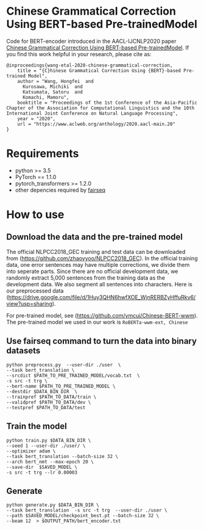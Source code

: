 # Chinese Grammatical Correction Using BERT-based Pre-trainedModel
Code for BERT-encoder introduced in the AACL-IJCNLP2020 paper [Chinese Grammatical Correction Using BERT-based Pre-trainedModel](https://www.aclweb.org/anthology/2020.aacl-main.20/).
If you find this work helpful in your research, please cite as:
```
@inproceedings{wang-etal-2020-chinese-grammatical-correction,
    title = "{C}hinese Grammatical Correction Using {BERT}-based Pre-trained Model",
    author = "Wang, Hongfei  and
      Kurosawa, Michiki  and
      Katsumata, Satoru  and
      Komachi, Mamoru",
    booktitle = "Proceedings of the 1st Conference of the Asia-Pacific Chapter of the Association for Computational Linguistics and the 10th International Joint Conference on Natural Language Processing",
    year = "2020",
    url = "https://www.aclweb.org/anthology/2020.aacl-main.20"
}
```
# Requirements
- python >= 3.5
- PyTorch == 1.1.0
- pytorch_transformers >= 1.2.0
- other depencies required by [fairseq](https://github.com/pytorch/fairseq)
# How to use
## Download the data and the pre-trained model
The official NLPCC2018_GEC training and test data can be downloaded from (https://github.com/zhaoyyoo/NLPCC2018_GEC). In the official training data, one error sentences may have multiple corrections, we divide them into seperate parts. Since there are no official development data, we randomly extract 5,000 sentences from the training data as the development data. We also segment all sentences into characters. Here is our preprocessed data (https://drive.google.com/file/d/1Huy3QHN6hwfXOE_WjnRERBZyHffuRkv6/view?usp=sharing).

For pre-trained model, see (https://github.com/ymcui/Chinese-BERT-wwm). The pre-trained model we used in our work is ``` RoBERTa-wwm-ext, Chinese ```
## Use fairseq command to turn the data into binary datasets
```
python preprocess.py  --user-dir ./user  \
--task bert_translation \
--srcdict $PATH_TO_PRE_TRAINED_MODEL/vocab.txt  \
-s src -t trg \
--bert-name $PATH_TO_PRE_TRAINED_MODEL \
--destdir $DATA_BIN_DIR  \
--trainpref $PATH_TO_DATA/train \
--validpref $PATH_TO_DATA/dev \
--testpref $PATH_TO_DATA/test
```
## Train the model
```
python train.py $DATA_BIN_DIR \
--seed 1 --user-dir ./user/ \
--optimizer adam \
--task bert_translation --batch-size 32 \
--arch bert_nmt --max-epoch 20 \
--save-dir  $SAVED_MODEL \
-s src -t trg --lr 0.00003
```
## Generate
```
python generate.py $DATA_BIN_DIR \
--task bert_translation  -s src -t trg  --user-dir ./user \
--path $SAVED_MODEL/checkpoint_best.pt --batch-size 32 \
--beam 12  > $OUTPUT_PATH/bert_encoder.txt
```

